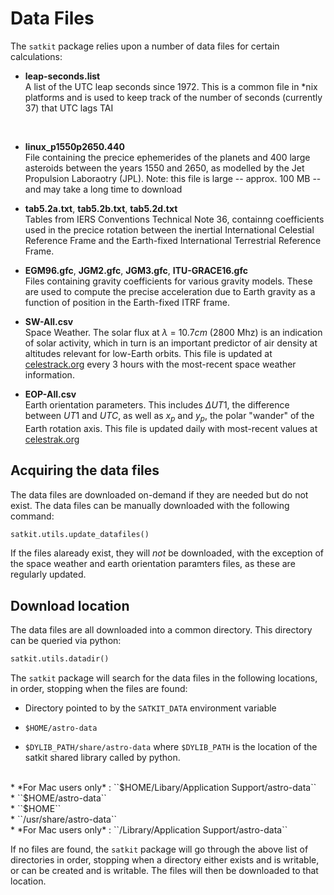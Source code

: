# Data Files

The ``satkit`` package relies upon a number of data files for certain calculations: 

* **leap-seconds.list** <br/>A list of the UTC leap seconds since 1972.  This is a common file in *nix platforms and is used to keep track of the number of seconds (currently 37) that UTC lags TAI
<br/>

* **linux_p1550p2650.440**<br>File containing the precice ephemerides of the planets and 400 large asteroids between the years 1550 and 2650, as modelled by the Jet Propulsion Laboraotry (JPL).  Note: this file is large -- approx. 100 MB -- and may take a long time to download


* **tab5.2a.txt**, **tab5.2b.txt**, **tab5.2d.txt**<br>Tables from IERS Conventions Technical Note 36, containng coefficients used in the precice rotation between the inertial International Celestial Reference Frame and the Earth-fixed International Terrestrial Reference Frame.


* **EGM96.gfc**, **JGM2.gfc**, **JGM3.gfc**, **ITU-GRACE16.gfc**<br/>Files containing gravity coefficients for various gravity models.  These are used to compute the precise acceleration due to Earth gravity as a function of position in the Earth-fixed ITRF frame.


* **SW-All.csv**<br/>Space Weather.  The solar flux at $\lambda~=~10.7cm$ (2800 Mhz) is an indication of solar activity, which in turn is an important predictor of air density at altitudes relevant for low-Earth orbits.
This file is updated at [celestrack.org](https://www.celestrak.org) every 3 hours with the most-recent space weather information. 


* **EOP-All.csv**<br/>Earth orientation parameters.  This includes $\Delta UT1$, the difference between $UT1$ and $UTC$, as well as $x_p$ and $y_p$, the polar "wander" of the Earth rotation axis.  This file is updated daily with most-recent values at [celestrak.org](https://www.celestrak.org)

## Acquiring the data files

The data files are downloaded on-demand if they are needed but do not exist.  The data files can be manually downloaded with the following command:

```python
satkit.utils.update_datafiles()
```

If the files alaready exist, they will *not* be downloaded, with the exception of the space weather and earth orientation paramters files, as these are regularly updated.

## Download location

The data files are all downloaded into a common directory.  This directory can be queried via python:

```python
satkit.utils.datadir()
```

The ``satkit`` package will search for the data files in the following locations, in order, stopping when the files are found:

* Directory pointed to by the ``SATKIT_DATA`` environment variable

* ``$HOME/astro-data``<br/>

* ``$DYLIB_PATH/share/astro-data`` where ``$DYLIB_PATH`` is the location of the satkit shared library called by python.
<br/>
* *For Mac users only* : ``$HOME/Libary/Application Support/astro-data``
<br/>
* ``$HOME/astro-data``
<br/>
* ``$HOME``
<br/>
* ``/usr/share/astro-data``
<br/>
* *For Mac users only* : ``/Library/Application Support/astro-data``
<br/>

If no files are found, the ``satkit`` package will go through the above list of directories in order, stopping when a directory either exists and is writable, or can be created and is writable.  The files will then be downloaded to that location.



